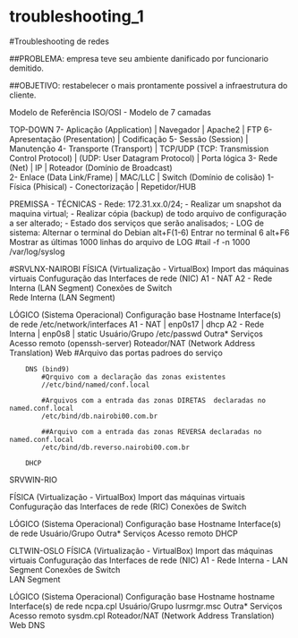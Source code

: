 # troubleshooting_1

#Troubleshooting de redes

##PROBLEMA: empresa teve seu ambiente danificado por funcionario demitido.

##OBJETIVO: restabelecer o mais prontamente possivel a infraestrutura do cliente.

Modelo de Referência ISO/OSI - Modelo de 7 camadas

TOP-DOWN
  7- Aplicação (Application) | Navegador | Apache2 | FTP 
  6- Apresentação (Presentation) | Codificação
  5- Sessão (Session) | Manutenção
  4- Transporte (Transport) | TCP/UDP (TCP: Transmission Control Protocol) | (UDP: User Datagram Protocol) | Porta lógica 
  3- Rede (Net) | IP | Roteador (Domínio de Broadcast)	
  2- Enlace (Data Link/Frame) | MAC/LLC | Switch (Domínio de colisão)
  1- Física (Phisical) - Conectorização | Repetidor/HUB

PREMISSA - TÉCNICAS
	  - Rede: 172.31.xx.0/24;
	  - Realizar um snapshot da maquina virtual;
	  - Realizar cópia (backup) de todo arquivo de configuração a ser alterado;
	  - Estado dos serviços que serão analisados;
	  - LOG de sistema: 
	    	Alternar o terminal do Debian
		    	alt+F(1-6)
		    Entrar no terminal 6
			    alt+F6
		    Mostrar as últimas 1000 linhas do arquivo de LOG 
		    	#tail -f -n 1000 /var/log/syslog
			
#SRVLNX-NAIROBI
  FÍSICA (Virtualização - VirtualBox)
	      Import das máquinas virtuais
  	Confuguração das Interfaces de rede (NIC)
	    	A1 - NAT
	    	A2 - Rede Interna (LAN Segment)
  	Conexões de Switch	
		    Rede Interna (LAN Segment)
	
  LÓGICO (Sistema Operacional)
	  Configuração base
	  	  Hostname
		Interface(s) de rede
			  /etc/network/interfaces
			  A1 - NAT | enp0s17 | dhcp
			  A2 - Rede Interna | enp0s8 | static
		Usuário/Grupo
			  /etc/passwd
		Outra*
	Serviços
	  	Acesso remoto (openssh-server)
		  Roteador/NAT (Network Address Translation)
		Web
			#Arquivo das portas padroes do serviço
		
		DNS (bind9)
			#Qrquivo com a declaração das zonas existentes
			//etc/bind/named/conf.local
			
			#Arquivos com a entrada das zonas DIRETAS  declaradas no named.conf.local
			/etc/bind/db.nairobi00.com.br
			
			##Arquivo com a entrada das zonas REVERSA declaradas no named.conf.local
			/etc/bind/db.reverso.nairobi00.com.br
			
		DHCP
	
SRVWIN-RIO		

FÍSICA (Virtualização - VirtualBox)
	Import das máquinas virtuais
	Confuguração das Interfaces de rede (RIC)
	Conexões de Switch	
	
LÓGICO (Sistema Operacional)
	Configuração base
		Hostname
		Interface(s) de rede
		Usuário/Grupo
		Outra*
	Serviços
		Acesso remoto
		DHCP
		
CLTWIN-OSLO
FÍSICA (Virtualização - VirtualBox)
	Import das máquinas virtuais
	Confuguração das Interfaces de rede (NIC)
		A1 - Rede Interna - LAN Segment
	Conexões de Switch	
		LAN Segment
	
LÓGICO (Sistema Operacional)
	Configuração base
		Hostname
			hostname
		Interface(s) de rede
			ncpa.cpl
		Usuário/Grupo
			lusrmgr.msc
		Outra*
	Serviços
		Acesso remoto
			sysdm.cpl
		Roteador/NAT (Network Address Translation)
		Web
		DNS











